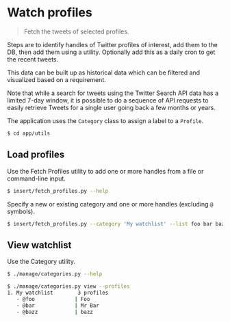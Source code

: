 # Watch profiles
> Fetch the tweets of selected profiles.

Steps are to identify handles of Twitter profiles of interest, add them to the DB, then add them using a utility. Optionally add this as a daily cron to get the recent tweets.

This data can be built up as historical data which can be filtered and visualized based on a requirement.

Note that while a search for tweets using the Twitter Search API data has a limited 7-day window, it is possible to do a sequence of API requests to easily retrieve Tweets for a single user going back a few months or years.

The application uses the `Category` class to assign a label to a `Profile`.

```bash
$ cd app/utils
```

## Load profiles

Use the Fetch Profiles utility to add one or more handles from a file or command-line input.

```bash
$ insert/fetch_profiles.py --help
```

Specify a new or existing category and one or more handles (excluding `@` symbols).

```bash
$ insert/fetch_profiles.py --category 'My watchlist' --list foo bar bazz
```

## View watchlist

Use the Category utility.

```bash
$ ./manage/categories.py --help
```

```bash
$ ./manage/categories.py view --profiles
1. My watchlist        3 profiles
   - @foo             | Foo
   - @bar             | Mr Bar
   - @bazz            | bazz
```
